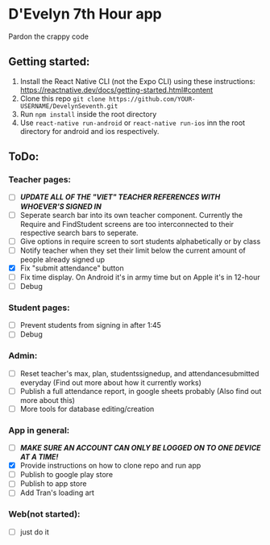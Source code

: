 # D'Evelyn 7th Hour app

Pardon the crappy code

## Getting started:
1. Install the React Native CLI (not the Expo CLI) using these instructions: https://reactnative.dev/docs/getting-started.html#content
2. Clone this repo ```git clone https://github.com/YOUR-USERNAME/DevelynSeventh.git```
3. Run ```npm install``` inside the root directory
4. Use ```react-native run-android``` or ```react-native run-ios``` inn the root directory for android and ios respectively.

## ToDo: 
### Teacher pages:
- [ ] ***UPDATE ALL OF THE "VIET" TEACHER REFERENCES WITH WHOEVER'S SIGNED IN***
- [ ] Seperate search bar into its own teacher component. Currently the Require and FindStudent screens are too interconnected to their respective search bars to seperate.
- [ ] Give options in require screen to sort students alphabetically or by class
- [ ] Notify teacher when they set their limit below the current amount of people already signed up
- [x] Fix "submit attendance" button
- [ ] Fix time display. On Android it's in army time but on Apple it's in 12-hour
- [ ] Debug

### Student pages:
- [ ] Prevent students from signing in after 1:45
- [ ] Debug

### Admin:
- [ ] Reset teacher's max, plan, studentssignedup, and attendancesubmitted everyday (Find out more about how it currently works)
- [ ] Publish a full attendance report, in google sheets probably (Also find out more about this)
- [ ] More tools for database editing/creation

### App in general:
- [ ] ***MAKE SURE AN ACCOUNT CAN ONLY BE LOGGED ON TO ONE DEVICE AT A TIME!***
- [x] Provide instructions on how to clone repo and run app
- [ ] Publish to google play store
- [ ] Publish to app store
- [ ] Add Tran's loading art

### Web(not started):
- [ ] just do it
